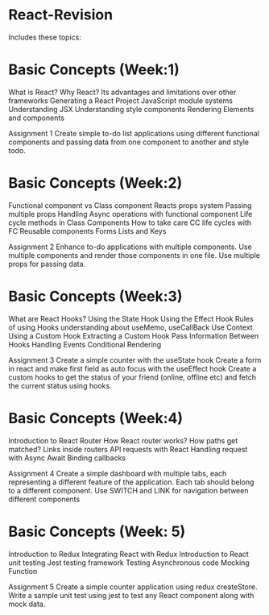 # React-Revision
Includes these topics:

# Basic Concepts (Week:1)
What is React?
Why React? Its advantages and limitations over other frameworks
Generating a React Project
JavaScript module systems
Understanding JSX
Understanding style components
Rendering Elements and components

Assignment 1
Create simple to-do list applications using different functional components and passing data from one component to another and style todo.

# Basic Concepts (Week:2)
Functional component vs Class component
Reacts props system
Passing multiple props
Handling Async operations with functional component
Life cycle methods in Class Components
How to take care CC life cycles with FC
Reusable components
Forms
Lists and Keys


Assignment 2
Enhance to-do applications with multiple components. Use multiple components and render those components in one file. Use multiple props for passing data.

# Basic Concepts (Week:3)
What are React Hooks?
Using the State Hook
Using the Effect Hook
Rules of using Hooks
understanding about useMemo, useCallBack
Use Context
Using a Custom Hook
Extracting a Custom Hook
Pass Information Between Hooks
Handling Events
Conditional Rendering

Assignment 3
Create a simple counter with the useState hook
Create a form in react and make first field as auto focus with the useEffect hook
Create a custom hooks to get the status of your friend (online, offline etc) and fetch the current status using hooks.



# Basic Concepts (Week:4)
Introduction to React Router
How React router works?
How paths get matched?
Links inside routers
API requests with React
Handling request with Async Await
Binding callbacks

Assignment 4
Create a simple dashboard with multiple tabs, each representing a different feature of the application. Each tab should belong to a different component.
Use SWITCH and LINK for navigation between different components



# Basic Concepts (Week: 5)
Introduction to Redux
Integrating React with Redux
Introduction to React unit testing
Jest testing framework
Testing Asynchronous code
Mocking Function 

Assignment 5
Create a simple counter application using redux createStore.
Write a sample unit test using jest to test any React component along with mock data.
